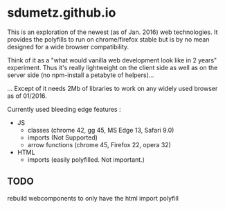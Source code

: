 # sdumetz.github.io

This is an exploration of the newest (as of Jan. 2016) web technologies. It provides the polyfills to run on chrome/firefox stable but is by no mean designed for a wide browser compatibility.

Think of it as a "what would vanilla web development look like in 2 years" experiment. Thus it's really lightweight on the client side as well as on the server side (no npm-install a petabyte of helpers)...

... Except of it needs 2Mb of libraries to work on any widely used browser as of 01/2016.

Currently used bleeding edge features :
- JS
  - classes (chrome 42, gg 45, MS Edge 13, Safari 9.0)
  - imports (Not Supported)
  - arrow functions (chrome 45, Firefox 22, opera 32)
- HTML
  - imports (easily polyfilled. Not important.)


## TODO

rebuild webcomponents to only have the html import polyfill

